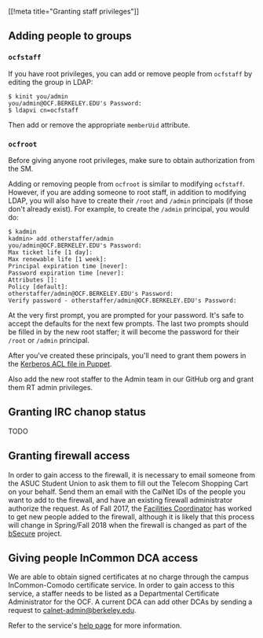 [[!meta title="Granting staff privileges"]]

## Adding people to groups

### `ocfstaff`

If you have root privileges, you can add or remove people from `ocfstaff` by
editing the group in LDAP:

```text
$ kinit you/admin
you/admin@OCF.BERKELEY.EDU's Password:
$ ldapvi cn=ocfstaff
```

Then add or remove the appropriate `memberUid` attribute.

### `ocfroot`

Before giving anyone root privileges, make sure to obtain authorization from
the SM.

Adding or removing people from `ocfroot` is similar to modifying
`ocfstaff`. However, if you are adding someone to root staff, in addition to
modifying LDAP, you will also have to create their `/root` and `/admin`
principals (if those don't already exist). For example, to create the
`/admin` principal, you would do:

```text
$ kadmin
kadmin> add otherstaffer/admin
you/admin@OCF.BERKELEY.EDU's Password:
Max ticket life [1 day]:
Max renewable life [1 week]:
Principal expiration time [never]:
Password expiration time [never]:
Attributes []:
Policy [default]:
otherstaffer/admin@OCF.BERKELEY.EDU's Password:
Verify password - otherstaffer/admin@OCF.BERKELEY.EDU's Password:
```

At the very first prompt, you are prompted for your password. It's safe to
accept the defaults for the next few prompts. The last two prompts should be
filled in by the new root staffer; it will become the password for their
`/root` or `/admin` principal.

After you've created these principals, you'll need to grant them powers in the
[Kerberos ACL file in Puppet](https://github.com/ocf/puppet/blob/master/modules/ocf_kerberos/files/kadmind.acl).

Also add the new root staffer to the Admin team in our GitHub org and grant
them RT admin privileges.


## Granting IRC chanop status

TODO


## Granting firewall access

In order to gain access to the firewall, it is necessary to email someone
from the ASUC Student Union to ask them to fill out the Telecom Shopping
Cart on your behalf. Send them an email with the CalNet IDs of the people
you want to add to the firewall, and have an existing firewall administrator
authorize the request. As of Fall 2017, the
[Facilities Coordinator](https://studentunion.berkeley.edu/our-team/) has
worked to get new people added to the firewall, although it is likely that
this process will change in Spring/Fall 2018 when the firewall is changed as
part of the [bSecure](https://bsecure.berkeley.edu) project.


## Giving people InCommon DCA access

We are able to obtain signed certificates at no charge through the campus
InCommon-Comodo certificate service. In order to gain access to this service, a
staffer needs to be listed as a Departmental Certificate Administrator for the
OCF. A current DCA can add other DCAs by sending a request to
[calnet-admin@berkeley.edu](mailto:calnet-admin@berkeley.edu).

 Refer to the service's [help
page](https://calnetweb.berkeley.edu/calnet-technologists/calnet-incommon-comodo-certificate-service)
for more information.
